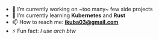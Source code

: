 - 🔭 I’m currently working on ~too many~ few side projects
- 🌱 I’m currently learning **Kubernetes** and **Rust**
- 📫 How to reach me: **ikuba03@gmail.com**
- ⚡ Fun fact: *I use arch btw*
